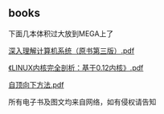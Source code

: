 ## books

下面几本体积过大放到MEGA上了

[深入理解计算机系统（原书第三版）.pdf](https://mega.nz/#!1KgCTT7D!vJ7pabwxG3E2RK96BVf9-YL5HPTFiU3SACIyb6bYoc0)

[《LINUX内核完全剖析：基于0.12内核》.pdf](https://mega.nz/#!JaJnjRpS!Br52ChFKiNrVPxT77j1-0m-R7g8obNIFNZwkKRyZCfg)

[自顶向下方法.pdf](https://mega.nz/#!VHAmQBBa!NLFE2S1n75kobxwLcKdU2BjFEkGe1sxa2SeSzG65lk4)



所有电子书及图文均来自网络，如有侵权请告知
